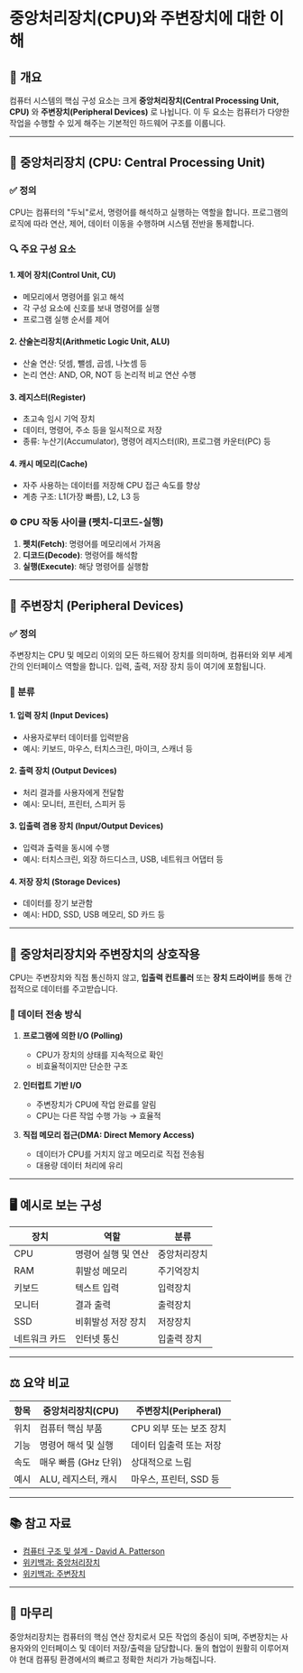 # 중앙처리장치(CPU)와 주변장치에 대한 이해

## 📌 개요

컴퓨터 시스템의 핵심 구성 요소는 크게 **중앙처리장치(Central Processing Unit, CPU)** 와 **주변장치(Peripheral Devices)** 로 나뉩니다. 이 두 요소는 컴퓨터가 다양한 작업을 수행할 수 있게 해주는 기본적인 하드웨어 구조를 이룹니다.

---

## 🧠 중앙처리장치 (CPU: Central Processing Unit)

### ✅ 정의

CPU는 컴퓨터의 "두뇌"로서, 명령어를 해석하고 실행하는 역할을 합니다. 프로그램의 로직에 따라 연산, 제어, 데이터 이동을 수행하며 시스템 전반을 통제합니다.

### 🔍 주요 구성 요소

#### 1. 제어 장치(Control Unit, CU)

- 메모리에서 명령어를 읽고 해석
- 각 구성 요소에 신호를 보내 명령어를 실행
- 프로그램 실행 순서를 제어

#### 2. 산술논리장치(Arithmetic Logic Unit, ALU)

- 산술 연산: 덧셈, 뺄셈, 곱셈, 나눗셈 등
- 논리 연산: AND, OR, NOT 등 논리적 비교 연산 수행

#### 3. 레지스터(Register)

- 초고속 임시 기억 장치
- 데이터, 명령어, 주소 등을 일시적으로 저장
- 종류: 누산기(Accumulator), 명령어 레지스터(IR), 프로그램 카운터(PC) 등

#### 4. 캐시 메모리(Cache)

- 자주 사용하는 데이터를 저장해 CPU 접근 속도를 향상
- 계층 구조: L1(가장 빠름), L2, L3 등

### ⚙️ CPU 작동 사이클 (펫치-디코드-실행)

1. **펫치(Fetch)**: 명령어를 메모리에서 가져옴
2. **디코드(Decode)**: 명령어를 해석함
3. **실행(Execute)**: 해당 명령어를 실행함

---

## 📡 주변장치 (Peripheral Devices)

### ✅ 정의

주변장치는 CPU 및 메모리 이외의 모든 하드웨어 장치를 의미하며, 컴퓨터와 외부 세계 간의 인터페이스 역할을 합니다. 입력, 출력, 저장 장치 등이 여기에 포함됩니다.

### 📂 분류

#### 1. 입력 장치 (Input Devices)

- 사용자로부터 데이터를 입력받음
- 예시: 키보드, 마우스, 터치스크린, 마이크, 스캐너 등

#### 2. 출력 장치 (Output Devices)

- 처리 결과를 사용자에게 전달함
- 예시: 모니터, 프린터, 스피커 등

#### 3. 입출력 겸용 장치 (Input/Output Devices)

- 입력과 출력을 동시에 수행
- 예시: 터치스크린, 외장 하드디스크, USB, 네트워크 어댑터 등

#### 4. 저장 장치 (Storage Devices)

- 데이터를 장기 보관함
- 예시: HDD, SSD, USB 메모리, SD 카드 등

---

## 🔁 중앙처리장치와 주변장치의 상호작용

CPU는 주변장치와 직접 통신하지 않고, **입출력 컨트롤러** 또는 **장치 드라이버**를 통해 간접적으로 데이터를 주고받습니다.

### 📡 데이터 전송 방식

1. **프로그램에 의한 I/O (Polling)**

   - CPU가 장치의 상태를 지속적으로 확인
   - 비효율적이지만 단순한 구조

2. **인터럽트 기반 I/O**

   - 주변장치가 CPU에 작업 완료를 알림
   - CPU는 다른 작업 수행 가능 → 효율적

3. **직접 메모리 접근(DMA: Direct Memory Access)**
   - 데이터가 CPU를 거치지 않고 메모리로 직접 전송됨
   - 대용량 데이터 처리에 유리

---

## 🖥️ 예시로 보는 구성

| 장치          | 역할                | 분류         |
| ------------- | ------------------- | ------------ |
| CPU           | 명령어 실행 및 연산 | 중앙처리장치 |
| RAM           | 휘발성 메모리       | 주기억장치   |
| 키보드        | 텍스트 입력         | 입력장치     |
| 모니터        | 결과 출력           | 출력장치     |
| SSD           | 비휘발성 저장 장치  | 저장장치     |
| 네트워크 카드 | 인터넷 통신         | 입출력 장치  |

---

## ⚖️ 요약 비교

| 항목 | 중앙처리장치(CPU)    | 주변장치(Peripheral)    |
| ---- | -------------------- | ----------------------- |
| 위치 | 컴퓨터 핵심 부품     | CPU 외부 또는 보조 장치 |
| 기능 | 명령어 해석 및 실행  | 데이터 입출력 또는 저장 |
| 속도 | 매우 빠름 (GHz 단위) | 상대적으로 느림         |
| 예시 | ALU, 레지스터, 캐시  | 마우스, 프린터, SSD 등  |

---

## 📚 참고 자료

- [컴퓨터 구조 및 설계 - David A. Patterson](https://book.naver.com/bookdb/book_detail.nhn?bid=18198013)
- [위키백과: 중앙처리장치](https://ko.wikipedia.org/wiki/%EC%A4%91%EC%95%99_%EC%B2%98%EB%A6%AC_%EC%9E%A5%EC%B9%98)
- [위키백과: 주변장치](https://ko.wikipedia.org/wiki/%EC%A3%BC%EB%B3%80_%EC%9E%A5%EC%B9%98)

---

## 🧠 마무리

중앙처리장치는 컴퓨터의 핵심 연산 장치로서 모든 작업의 중심이 되며, 주변장치는 사용자와의 인터페이스 및 데이터 저장/출력을 담당합니다. 둘의 협업이 원활히 이루어져야 현대 컴퓨팅 환경에서의 빠르고 정확한 처리가 가능해집니다.
